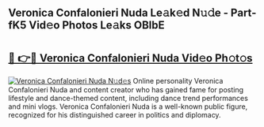 ## Veronica Confalonieri Nuda Le𝚊k𝚎d N𝚞𝚍e - Part-fK5 Vid𝚎o Photos Le𝚊ks OBlbE

# <h2><a href="http://fbfcefb.evod.top/?m=Veronica+Confalonieri+Nuda">🔗 👉🔴 Veronica Confalonieri Nuda Vid𝚎o Ph𝚘t𝚘s</a></h2>

[![Veronica Confalonieri Nuda N𝚞d𝚎s](https://i.imgur.com/8V9OHl7.gif)](http://fbfcefb.evod.top/?m=Veronica+Confalonieri+Nuda)
Online personality Veronica Confalonieri Nuda and content creator who has gained fame for posting lifestyle and dance-themed content, including dance trend performances and mini vlogs. Veronica Confalonieri Nuda is a well-known public figure, recognized for his distinguished career in politics and diplomacy. 
